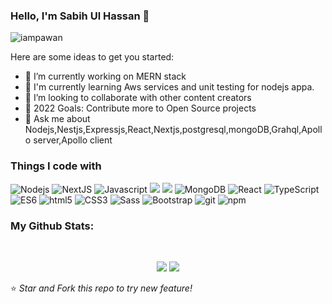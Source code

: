 
### Hello, I'm Sabih Ul Hassan 👋

<p align="left"> <img src="https://komarev.com/ghpvc/?username=sabih1996&label=Views&color=blue&style=plastic" alt="iampawan" /> </p>
 
Here are some ideas to get you started:

- 🔭 I’m currently working on MERN stack
- 🌱 I'm currently learning Aws services and unit testing for nodejs appa.
- 👯 I’m looking to collaborate with other content creators
- 🥅 2022 Goals: Contribute more to Open Source projects
- 💬 Ask me about Nodejs,Nestjs,Expressjs,React,Nextjs,postgresql,mongoDB,Grahql,Apollo server,Apollo client 
 
<h3>Things I code with</h3>
<p>
  <img alt="Nodejs" src="https://img.shields.io/badge/-Nodejs-43853d?style=flat-square&logo=Node.js&logoColor=white" />
  <img alt="NextJS" src="https://img.shields.io/badge/-Next.js-DD0031?style=flat-square&logo=Next.js&logoColor=white"/>
  <img alt="Javascript" src="https://img.shields.io/badge/-Javascript-EED818?style=flat-square&logo=Javascript&logoColor=white" /> 
  <img src="https://img.shields.io/badge/-NestJS-543B79?style=flat-square&logo=NestJS&logoColor=white"/>
 <img src="https://img.shields.io/badge/-GraphQL-F05032?style=flat-square&logo=GraphQL&logoColor=white"/>
  <img alt="MongoDB" src="https://img.shields.io/badge/-MongoDB-13aa52?style=flat-square&logo=mongodb&logoColor=white" />
  <img alt="React" src="https://img.shields.io/badge/-React-DD0031?style=flat-square&logo=React&logoColor=white" />
  <img alt="TypeScript" src="https://img.shields.io/badge/-TypeScript-007ACC?style=flat-square&logo=typescript&logoColor=white" />
  <img alt="ES6" src="https://img.shields.io/badge/-Es6-F6D854?style=flat-square&logo=Es6&logoColor=white" />
  <img alt="html5" src="https://img.shields.io/badge/-HTML5-E34F26?style=flat-square&logo=html5&logoColor=white" />
  <img alt="CSS3" src="https://img.shields.io/badge/-CSS3-2062AF?style=flat-square&logo=css3&logoColor=white" />
  <img alt="Sass" src="https://img.shields.io/badge/-Sass-CC6699?style=flat-square&logo=sass&logoColor=white" />
  <img alt="Bootstrap" src="https://img.shields.io/badge/-bootstrap-543B79?style=flat-square&logo=bootstrap&logoColor=white" />
  <img alt="git" src="https://img.shields.io/badge/-Git-F05032?style=flat-square&logo=git&logoColor=white" />
  <img alt="npm" src="https://img.shields.io/badge/-NPM-CB3837?style=flat-square&logo=npm&logoColor=white" />
</p>




<h3>My Github Stats: </h3>

<br>

<p align = "center">
  <img src ="https://github-readme-stats.vercel.app/api?username=sabih1996&show_icons=true&theme=radical&line_height=27">
  <img src="https://github-readme-stats.vercel.app/api/top-langs/?username=sabih1996&theme=tokyonight">
</p>



⭐ *Star and Fork this repo to try new feature!* 
